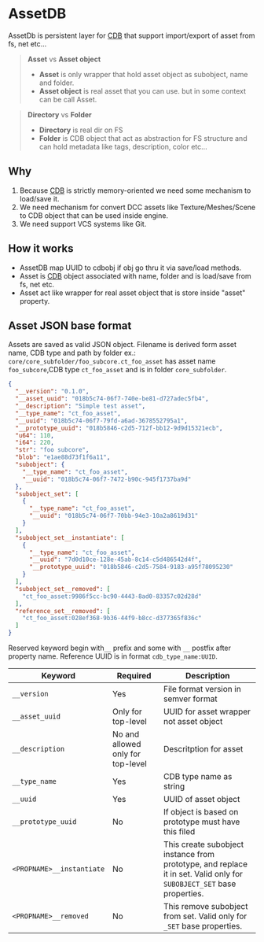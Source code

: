 # AssetDB

AssetDb is persistent layer for [CDB](cdb.md) that support import/export of asset from fs, net etc...


> **Asset** vs **Asset object**
>
> - **Asset** is only wrapper that hold asset object as subobject, name and folder.
> - **Asset object** is real asset that you can use. but in some context can be call Asset.

> **Directory** vs **Folder**
>
> - **Directory** is real dir on FS
> - **Folder** is CDB object that act as abstraction for FS structure and can hold metadata like tags, description,
    color etc...

## Why

1. Because [CDB](cdb.md) is strictly memory-oriented we need some mechanism to load/save it.
2. We need mechanism for convert DCC assets like Texture/Meshes/Scene to CDB object that can be used inside engine.
3. We need support VCS systems like Git.

## How it works

- AssetDB map UUID to cdbobj if obj go thru it via save/load methods.
- Asset is [CDB](cdb.md) object associated with name, folder and is load/save from fs, net etc.
- Asset act like wrapper for real asset object that is store inside "asset" property.

## Asset JSON base format

Assets are saved as valid JSON object. Filename is derived form asset name, CDB type and path by folder
ex.: `core/core_subfolder/foo_subcore.ct_foo_asset` has asset name `foo_subcore`,CDB type `ct_foo_asset` and is in
folder `core_subfolder`.

```JSON
{
  "__version": "0.1.0",
  "__asset_uuid": "018b5c74-06f7-740e-be81-d727adec5fb4",
  "__description": "Simple test asset",
  "__type_name": "ct_foo_asset",
  "__uuid": "018b5c74-06f7-79fd-a6ad-3678552795a1",
  "__prototype_uuid": "018b5846-c2d5-712f-bb12-9d9d15321ecb",
  "u64": 110,
  "i64": 220,
  "str": "foo subcore",
  "blob": "e1ae88d73f1f6a11",
  "subobject": {
    "__type_name": "ct_foo_asset",
    "__uuid": "018b5c74-06f7-7472-b90c-945f1737ba9d"
  },
  "subobject_set": [
    {
      "__type_name": "ct_foo_asset",
      "__uuid": "018b5c74-06f7-70bb-94e3-10a2a8619d31"
    }
  ],
  "subobject_set__instantiate": [
    {
      "__type_name": "ct_foo_asset",
      "__uuid": "7d0d10ce-128e-45ab-8c14-c5d486542d4f",
      "__prototype_uuid": "018b5846-c2d5-7584-9183-a95f78095230"
    }
  ],
  "subobject_set__removed": [
    "ct_foo_asset:9986f5cc-bc90-4443-8ad0-83357c02d28d"
  ],
  "reference_set__removed": [
    "ct_foo_asset:028ef368-9b36-44f9-b8cc-d377365f836c"
  ]
}
```

Reserved keyword begin with`__` prefix and some with `__` postfix after property name.
Reference UUID is in format `cdb_type_name:UUID`.

| Keyword                   | Required                          | Description                                                                                                           |
|---------------------------| --------------------------------- | --------------------------------------------------------------------------------------------------------------------- |
| `__version`               | Yes                               | File format version in semver format                                                                                  |
| `__asset_uuid`            | Only for top-level                | UUID for asset wrapper not asset object                                                                               |
| `__description`           | No and allowed only for top-level | Descritption for asset                                                                                                |
| `__type_name`             | Yes                               | CDB type name as string                                                                                               |
| `__uuid`                  | Yes                               | UUID of asset object                                                                                                  |
| `__prototype_uuid`        | No                                | If object is based on prototype must have this filed                                                                  |
| `<PROPNAME>__instantiate` | No                                | This create subobject instance from prototype, and replace it in set. Valid only for `SUBOBJECT_SET` base properties. |
| `<PROPNAME>__removed`     | No                                | This remove subobject from set. Valid only for `_SET` base properties.                                                |
